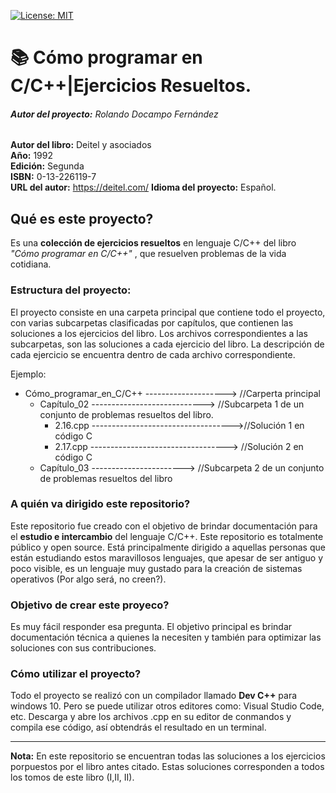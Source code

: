 [![License: MIT](https://img.shields.io/badge/License-MIT-yellow.svg)](https://opensource.org/licenses/MIT)

# :books: Cómo programar en C/C++|Ejercicios    Resueltos.

###### **Autor del proyecto:** _Rolando Docampo Fernández_

**Autor del libro:** Deitel y asociados  
**Año:** 1992  
**Edición:** Segunda  
**ISBN:** 0-13-226119-7  
**URL del autor:** https://deitel.com/
**Idioma del proyecto:** Español.

## Qué es este proyecto?

Es una **colección de ejercicios resueltos** en lenguaje C/C++ del libro _"Cómo programar en C/C++"_ , que resuelven problemas de la vida cotidiana.

### Estructura del proyecto:
El proyecto consiste en una carpeta principal que contiene todo el proyecto, con varias subcarpetas clasificadas por capítulos, que contienen las soluciones a los ejercicios del libro. Los archivos correspondientes a las subcarpetas, son las soluciones a cada ejercicio del libro. La descripción de cada ejercicio se encuentra dentro de cada archivo correspondiente.

Ejemplo: 
- Cómo_programar_en_C/C++  --------------------> //Carperta principal
  - Capítulo_02            ----------------------------> //Subcarpeta 1 de un conjunto de problemas resueltos del libro. 
    - 2.16.cpp      ----------------------------------->//Solución 1 en código C
    - 2.17.cpp       ----------------------------------> //Solución 2 en código C
  - Capítulo_03 ----------------------->  //Subcarpeta 2 de un conjunto de problemas resueltos del libro

### A quién va dirigido este repositorio?
Este repositorio fue creado con el objetivo de brindar documentación para el **estudio e intercambio** del lenguaje C/C++. Este repositorio es totalmente público y open source. Está principalmente dirigido a aquellas personas que están estudiando estos maravillosos lenguajes, que apesar de ser antiguo y poco visible, es un lenguaje muy gustado para la creación de sistemas operativos (Por algo será, no creen?).

### Objetivo de crear este proyeco?
Es muy fácil responder esa pregunta. El objetivo principal es brindar documentación técnica a quienes la necesiten y también para optimizar las soluciones con sus contribuciones.

### Cómo utilizar el proyecto?
Todo el proyecto se realizó con un compilador llamado **Dev C++** para windows 10. Pero se puede utilizar otros editores como: Visual Studio Code, etc. Descarga y abre los archivos .cpp en su editor de conmandos y compila ese código, así obtendrás el resultado en un terminal.

<hr>

**Nota:** En este repositorio se encuentran todas las soluciones a los ejercicios porpuestos por el libro antes citado. Estas soluciones corresponden a todos los tomos de este libro (I,II, II).


